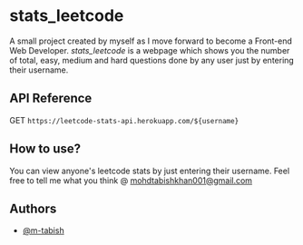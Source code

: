 
# stats_leetcode  

A small project created by myself as I move forward to become a Front-end Web Developer. *stats_leetcode* is a webpage which shows you the number of total, easy, medium and hard questions done by any user just by entering their username. 



## API Reference

 
  GET `https://leetcode-stats-api.herokuapp.com/${username}`



## How to use?
You can view anyone's leetcode stats by just entering their username. Feel free to tell me what you think @ mohdtabishkhan001@gmail.com

## Authors

- [@m-tabish](https://www.github.com/m-tabish)

